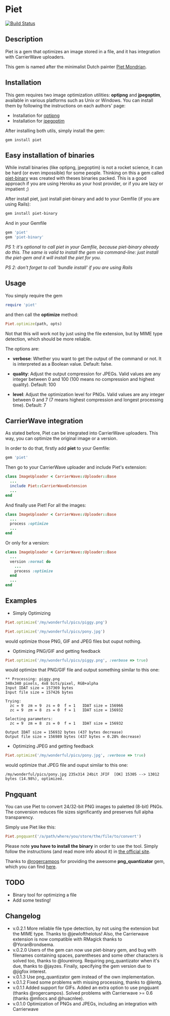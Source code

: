 Piet
======

[![Build Status](https://secure.travis-ci.org/albertbellonch/piet.png)](http://travis-ci.org/albertbellonch/piet)

Description
-----------

Piet is a gem that optimizes an image stored in a file, and it has
integration with CarrierWave uploaders.

This gem is named after the minimalist Dutch painter [Piet Mondrian](http://en.wikipedia.org/wiki/Piet_Mondrian).

Installation
------------

This gem requires two image optimization utilities: **optipng** and
**jpegoptim**, available in various platforms such as Unix or Windows.
You can install them by following the instructions on each authors'
page:

* Installation for [optipng](http://optipng.sourceforge.net/)
* Installation for [jpegoptim](http://freecode.com/projects/jpegoptim)

After installing both utils, simply install the gem:

    gem install piet


Easy installation of binaries
------------------------------

While install binaries (like optipng, jpegoptim) is not a rocket science, it can be hard (or even impossible) for some people. Thinking on this a gem called [piet-binary](https://github.com/loureirorg/piet-binary) was created with theses binaries packed.
This is a good approach if you are using Heroku as your host provider, or if you are lazy or impatient ;)

After install piet, just install piet-binary and add to your Gemfile (if you are using Rails):
```bash
gem install piet-binary
```

And in your Gemfile
```ruby
gem 'piet'
gem 'piet-binary'
```

*PS 1: it's optional to call piet in your Gemfile, because piet-binary already do this. The same is valid to install the gem via command-line: just install the piet-gem and it will install the piet for you.*

*PS 2: don't forget to call 'bundle install' if you are using Rails*


Usage
-----

You simply require the gem

```ruby
require 'piet'
```

and then call the **optimize** method:

```ruby
Piet.optimize(path, opts)
```

Not that this will work not by just using the file extension, but by
MIME type detection, which should be more reliable.

The options are:

* **verbose**: Whether you want to get the output of the command or not. It is interpreted as a Boolean value. Default: false.

* **quality**: Adjust the output compression for JPEGs. Valid values are any integer between 0 and 100 (100 means no compression and highest quality). Default: 100

* **level**: Adjust the optimization level for PNGs. Valid values are any integer between 0 and 7 (7 means highest compression and longest processing time). Default: 7

CarrierWave integration
-----------------------

As stated before, Piet can be integrated into CarrierWave uploaders.
This way, you can optimize the original image or a version.

In order to do that, firstly add **piet** to your Gemfile:

```ruby
gem 'piet'
```

Then go to your CarrierWave uploader and include Piet's extension:

```ruby
class ImageUploader < CarrierWave::Uploader::Base
  ...
  include Piet::CarrierWaveExtension
  ...
end
```

And finally use Piet! For all the images:

```ruby
class ImageUploader < CarrierWave::Uploader::Base
  ...
  process :optimize
  ...
end
```

Or only for a version:

```ruby
class ImageUploader < CarrierWave::Uploader::Base
  ...
  version :normal do
    ...
    process :optimize
  end
  ...
end
```

Examples
--------

* Simply Optimizing

```ruby
Piet.optimize('/my/wonderful/pics/piggy.png')

Piet.optimize('/my/wonderful/pics/pony.jpg')
```

would optimize those PNG, GIF and JPEG files but ouput nothing.

* Optimizing PNG/GIF and getting feedback

```ruby
Piet.optimize('/my/wonderful/pics/piggy.png', :verbose => true)
```

would optimize that PNG/GIF file and output something similar to this one:

    ** Processing: piggy.png
    340x340 pixels, 4x8 bits/pixel, RGB+alpha
    Input IDAT size = 157369 bytes
    Input file size = 157426 bytes

    Trying:
      zc = 9  zm = 9  zs = 0  f = 1   IDAT size = 156966
      zc = 9  zm = 8  zs = 0  f = 1   IDAT size = 156932

    Selecting parameters:
      zc = 9  zm = 8  zs = 0  f = 1   IDAT size = 156932

    Output IDAT size = 156932 bytes (437 bytes decrease)
    Output file size = 156989 bytes (437 bytes = 0.28% decrease)

* Optimizing JPEG and getting feedback

```ruby
Piet.optimize('/my/wonderful/pics/pony.jpg', :verbose => true)
```

would optimize that JPEG file and ouput similar to this one:

    /my/wonderful/pics/pony.jpg 235x314 24bit JFIF  [OK] 15305 --> 13012 bytes (14.98%), optimized.

Pngquant
--------
You can use Piet to convert 24/32-bit PNG images to paletted (8-bit) PNGs. The conversion reduces file sizes significantly and preserves full alpha transparency.

Simply use Piet like this:
```ruby
Piet.pngquant('/a/path/where/you/store/the/file/to/convert')
```

Please note **you have to install the binary** in order to use the tool. Simply follow the instructions (and read more info about it) in [the official site](http://pngquant.org/).

Thanks to [@rogercampos](http://github.com/rogercampos) for providing the awesome **png_quantizator** gem, which you can find [here](https://github.com/rogercampos/png_quantizator).

TODO
----

* Binary tool for optimizing a file
* Add some testing!

Changelog
---------

* v.0.2.1 More reliable file type detection, by not using the extension but the MIME type. Thanks to @jewlofthelotus! Also, the Carrierwave
extension is now compatible with RMagick thanks to @YoranBrondsema.
* v.0.2.0 Users of the gem can now use piet-binary gem, and bug with filenames containing spaces, parentheses and some other characters is solved too, thanks to @loureirorg. Requiring png_quantizator when it's due, thanks to @jayzes. Finally, specifying the gem version due to @jigfox interest.
* v.0.1.3 Use png_quantizator gem instead of the own implementation.
* v.0.1.2 Fixed some problems with missing processing, thanks to @lentg.
* v.0.1.1 Added support for GIFs. Added an extra option to use pngquant (thanks @rogercampos). Solved problems with Carrierwave >= 0.6 (thanks @mllocs and @huacnlee).
* v.0.1.0 Optimization of PNGs and JPEGs, including an integration with Carrierwave
